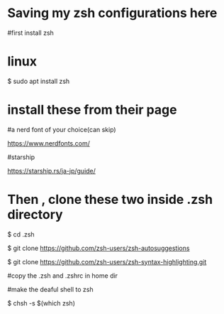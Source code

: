# Saving my zsh configurations here

#first install zsh

# linux

$ sudo apt install zsh

# install these from their page

#a nerd font of your choice(can skip)

https://www.nerdfonts.com/

#starship

https://starship.rs/ja-jp/guide/


# Then , clone these two inside .zsh directory

$ cd .zsh

$ git clone https://github.com/zsh-users/zsh-autosuggestions

$ git clone https://github.com/zsh-users/zsh-syntax-highlighting.git


#copy the .zsh  and .zshrc in home dir

#make the deaful shell to zsh

$ chsh -s $(which zsh)
